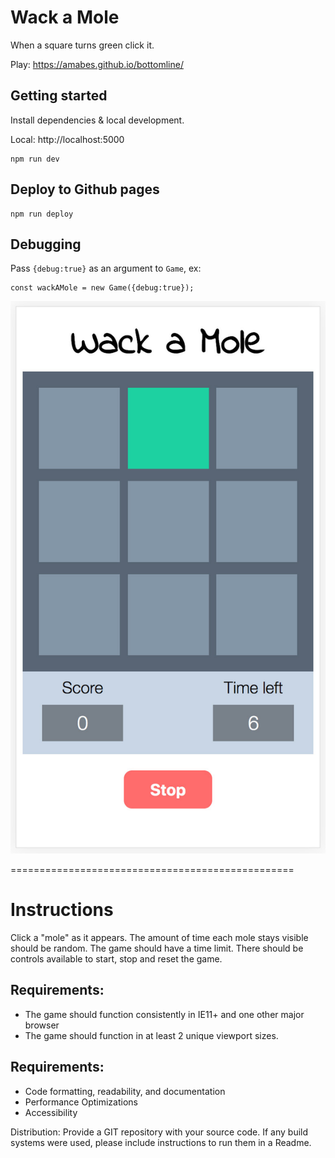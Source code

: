 # Wack a Mole
When a square turns green click it.

Play: https://amabes.github.io/bottomline/

## Getting started
Install dependencies & local development.

Local: http://localhost:5000

```
npm run dev
```

## Deploy to Github pages

```
npm run deploy
```

## Debugging

Pass `{debug:true}` as an argument to `Game`, ex:

```
const wackAMole = new Game({debug:true});
```

![Wack a Mole](/screenshot.jpg)

=================================================
# Instructions

Click a "mole" as it appears. The amount of time each mole stays visible should be random. The game should have a time limit. There should be controls available to start, stop and reset the game.

## Requirements:

 - The game should function consistently in IE11+ and one other major browser
 - The game should function in at least 2 unique viewport sizes.

## Requirements:
 - Code formatting, readability, and documentation
 - Performance Optimizations
 - Accessibility

Distribution: Provide a GIT repository with your source code. If any build systems were used, please include instructions to run them in a Readme.
